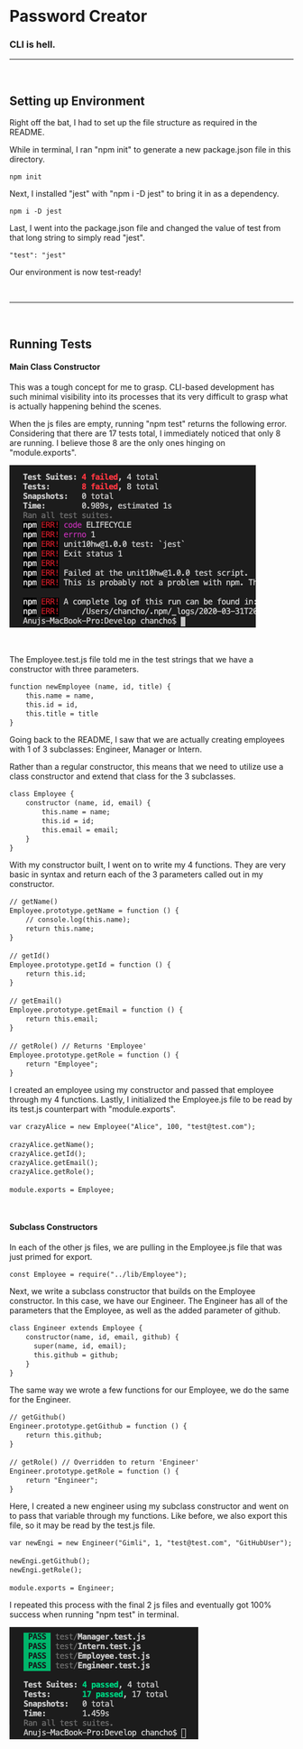 <br>

# Password Creator
### CLI is hell.
---
<br>

## Setting up Environment

Right off the bat, I had to set up the file structure as required in the README.  

While in terminal, I ran "npm init" to generate a new package.json file in this directory.
```
npm init
```
Next, I installed "jest" with "npm i -D jest" to bring it in as a dependency.
```
npm i -D jest
```
Last, I went into the package.json file and changed the value of test from that long string to simply read "jest".  
```
"test": "jest"
```
Our environment is now test-ready!

<br>

---
<br>

## Running Tests
#### Main Class Constructor

This was a tough concept for me to grasp.  CLI-based development has such minimal visibility into its processes that its very difficult to grasp what is actually happening behind the scenes.

When the js files are empty, running "npm test" returns the following error.  Considering that there are 17 tests total, I immediately noticed that only 8 are running.  I believe those 8 are the only ones hinging on "module.exports".

![](Assets/Failed_tests.png)

<br>

The Employee.test.js file told me in the test strings that we have a constructor with three parameters. 
```
function newEmployee (name, id, title) {
    this.name = name,
    this.id = id,
    this.title = title
}
```

Going back to the README, I saw that we are actually creating employees with 1 of 3 subclasses: Engineer, Manager or Intern.  

Rather than a regular constructor, this means that we need to utilize use a class constructor and extend that class for the 3 subclasses.
```
class Employee {
    constructor (name, id, email) {
        this.name = name;
        this.id = id;
        this.email = email;
    }
}
```

With my constructor built, I went on to write my 4 functions. They are very basic in syntax and return each of the 3 parameters called out in my constructor.
```
// getName()
Employee.prototype.getName = function () {
    // console.log(this.name);
    return this.name;
}

// getId()
Employee.prototype.getId = function () {
    return this.id;
}

// getEmail()
Employee.prototype.getEmail = function () {
    return this.email;
}

// getRole() // Returns 'Employee' 
Employee.prototype.getRole = function () {
    return "Employee";
}
```
I created an employee using my constructor and passed that employee through my 4 functions.  Lastly, I initialized the Employee.js file to be read by its test.js counterpart with "module.exports".
```
var crazyAlice = new Employee("Alice", 100, "test@test.com");

crazyAlice.getName();
crazyAlice.getId();
crazyAlice.getEmail();
crazyAlice.getRole();

module.exports = Employee;
```

<br>

#### Subclass Constructors

In each of the other js files, we are pulling in the Employee.js file that was just primed for export.
```
const Employee = require("../lib/Employee");
```

Next, we write a subclass constructor that builds on the Employee constructor.  In this case, we have our Engineer.  The Engineer has all of the parameters that the Employee, as well as the added parameter of github.
```
class Engineer extends Employee {
    constructor(name, id, email, github) {  
      super(name, id, email);
      this.github = github;
    }
}
```

The same way we wrote a few functions for our Employee, we do the same for the Engineer. 
```
// getGithub()
Engineer.prototype.getGithub = function () {
    return this.github;
}

// getRole() // Overridden to return 'Engineer'
Engineer.prototype.getRole = function () {
    return "Engineer";
}
```
Here, I created a new engineer using my subclass constructor and went on to pass that variable through my functions.  Like before, we also export this file, so it may be read by the test.js file.
```
var newEngi = new Engineer("Gimli", 1, "test@test.com", "GitHubUser");

newEngi.getGithub();
newEngi.getRole();

module.exports = Engineer;
```

I repeated this process with the final 2 js files and eventually got 100% success when running "npm test" in terminal.

![](Assets/Successful_tests.png)
